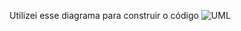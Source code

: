 Utilizei esse diagrama para construir o código
![UML](https://github.com/joao-pcd/DiagramaClassesIphone/assets/129680526/c5d55bc7-49f6-46f8-92b9-cdf6b3b3eab7)
